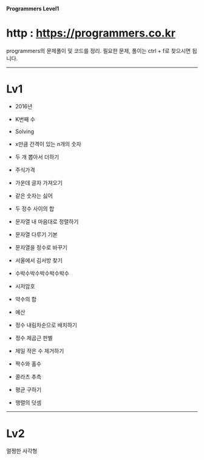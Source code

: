 #### Programmers Level1 ####

# http : https://programmers.co.kr

programmers의 문제풀이 및 코드를 정리. 필요한 문제, 풀이는 ctrl + f로 찾으시면 됩니다.  





------------------------------------------------------------------------------------------


# Lv1


- 2016년

- K번째 수

- Solving

- x만큼 간격이 있는 n개의 숫자

- 두 개 뽑아서 더하기

- 주식가격

- 가운데 글자 가져오기

- 같은 숫자는 싫어

- 두 정수 사이의 합

- 문자열 내 마음대로 정렬하기

- 문자열 다루기 기본

- 문자열을 정수로 바꾸기

- 서울에서 김서방 찾기

- 수박수박수박수박수박수

- 시저암호

- 약수의 합

- 예산

- 정수 내림차순으로 배치하기

- 정수 제곱근 판별

- 제일 작은 수 제거하기

- 짝수와 홀수

- 콜라츠 추측

- 평균 구하기

- 행렬의 덧셈



------------------------------------------------------------------------------------------

# Lv2

멀쩡한 사각형
